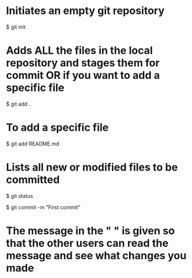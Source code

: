 # Initiates an empty git repository
$ git init 

# Adds ALL the files in the local repository and stages them for commit OR if you want to add a specific file
$ git add . 

# To add a specific file
$ git add README.md 

# Lists all new or modified files to be committed
$ git status 

$ git commit -m "First commit"
# The message in the " " is given so that the other users can read the message and see what changes you made

